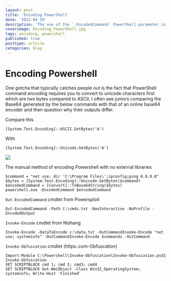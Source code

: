 ```yaml
---
layout: post
title: 'Encoding PowerShell'
date: '2022-04-19'
description: 'The use of the `-EncodedCommand` PowerShell parameter is typically used by Administrators to run complex scripts without having to worry about escaping characters. However, it is commonly used by adversaries to hide their code.  While it also offers obfuscation, remember base64 encoding can be decoded, so this is only real protection against shoulder surfers or people not in possession of decoding software.'
coverimage: Encoding_PowerShell.jpg
tags: encoding, powershell
published: true
posttype: article
categories: blog
---
```

# Encoding Powershell

One gotcha that typically catches people out is the fact that PowerShell command encoding requires you to convert to unicode characters first which are two bytes compared to ASCII.  I often see juniors comparing the Base64 generated by the below commands with that of an online base64 encoder and then question why their outputs differ.

Compare this

```
[System.Text.Encoding]::ASCII.GetBytes('A')
```

With

```
[System.Text.Encoding]::Unicode.GetBytes('A')
```

<img src="/static/9630b526-59e1-49e0-924f-97e72587a24b.png">

The manual method of encoding Powershell with no external libraries

```
$command = "net use; dir 'C:\Program Files\';ipconfig;ping 8.8.8.8"
$bytes = [System.Text.Encoding]::Unicode.GetBytes($command)
$encodedCommand = [Convert]::ToBase64String($bytes)
powershell.exe -EncodedCommand $encodedCommand
```

`Out-EncodedCommand` cmdlet from Powersploit

```
Out-EncodedCommand -Path C:\cmds.txt -NonInteractive -NoProfile -EncodedOutput
```

`Invoke-Encode` cmdlet from Nishang

```
Invoke-Encode -DataToEncode c:\data.txt -OutCommandInvoke-Encode "net use; systeminfo" -OutCommandInvoke-Encode $commands -OutCommand
```

`Invoke-Obfuscation` cmdlet (https:.com-Obfuscation)

```
Import-Module C:\Powershell\Invoke-Obfuscation\Invoke-Obfuscation.psd1
Invoke-Obfuscation
SET SCRIPTBLOCK cmd 1; cmd 2; cmd3; cmd4
SET SCRIPTBLOCK Get-WmiObject -Class Win32_OperatingSystem; systeminfo; Write-Host 'Finished'
```
